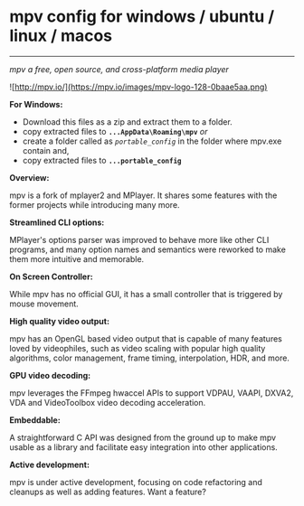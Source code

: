 # mpv config for windows / ubuntu / linux / macos
-----------------------------------
_mpv a free, open source, and cross-platform media player_

![http://mpv.io/](https://mpv.io/images/mpv-logo-128-0baae5aa.png)

**For Windows:**
* Download this files as a zip and extract them to a folder.
* copy extracted files to **`...AppData\Roaming\mpv`** _or_
* create a folder called as _`portable_config`_ in the folder where mpv.exe contain and,
* copy extracted files to **`...portable_config`**


**Overview:**

mpv is a fork of mplayer2 and MPlayer. It shares some features with the former projects while introducing many more.


**Streamlined CLI options:**

MPlayer's options parser was improved to behave more like other CLI programs, and many option names and semantics were reworked to make them more intuitive and memorable.


**On Screen Controller:**

While mpv has no official GUI, it has a small controller that is triggered by mouse movement.


**High quality video output:**

mpv has an OpenGL based video output that is capable of many features loved by videophiles, such as video scaling with popular high quality algorithms, color management, frame timing, interpolation, HDR, and more.


**GPU video decoding:**

mpv leverages the FFmpeg hwaccel APIs to support VDPAU, VAAPI, DXVA2, VDA and VideoToolbox video decoding acceleration.


**Embeddable:**

A straightforward C API was designed from the ground up to make mpv usable as a library and facilitate easy integration into other applications.


**Active development:**

mpv is under active development, focusing on code refactoring and cleanups as well as adding features. Want a feature?
